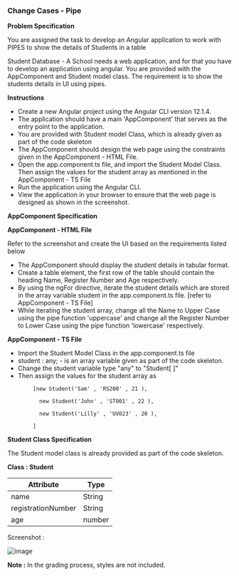 ### Change Cases - Pipe


**Problem Specification**

You are assigned the task to develop an Angular application to work with PIPES to show the details of Students in a table

Student Database - A School needs a web application, and for that you have to develop an application using angular. You are provided with the AppComponent and Student model class. The requirement is to show the students details in UI using pipes.

**Instructions**

- Create a new Angular project using the Angular CLI version 12.1.4.
- The application should have a main 'AppComponent' that serves as the entry point to the application.
- You are provided with Student model Class, which is already given as part of the code skeleton
- The AppComponent should design the web page using the constraints given in the AppComponent - HTML File.
- Open the app.component.ts file, and import the Student Model Class. Then assign the values for the student array as mentioned in the AppComponent - TS File
- Run the application using the Angular CLI.
- View the application in your browser to ensure that the web page is designed as shown in the screenshot.


**AppComponent Specification**

**AppComponent - HTML File**

Refer to the screenshot and create the UI based on the requirements listed below

- The AppComponent should display the student details in tabular format.
- Create a table element, the first row of the table should contain the heading Name, Register Number and Age respectively.
- By using the ngFor directive, iterate the student details which are stored in the array variable student in the app.component.ts file. [refer to AppComponent - TS File]
- While iterating the student array, change all the Name to Upper Case using the pipe function 'uppercase' and change all the Register Number to Lower Case using the pipe function 'lowercase' respectively.


**AppComponent - TS File**

- Import the Student Model Class in the app.component.ts file
- student : any; - is an array variable given as part of the code skeleton.
- Change the student variable type "any" to "Student[ ]"
- Then assign the values for the student array as
```
        [new Student('Sam' , 'RS200' , 21 ),

          new Student('John' , 'ST001' , 22 ),

          new Student('Lilly' , 'UV023' , 20 ),

        ]
```

**Student Class Specification**

The Student model class is already provided as part of the code skeleton.

**Class : Student**

| **Attribute**      | **Type** |
|--------------------|----------|
| name               | String   |
| registrationNumber | String   |
| age                | number   |

 

Screenshot :

![image](https://github.com/abhisheks008/Cognizant-Java-FSE-Hands-ons-2023/assets/68724349/dea87cf2-ae35-44d1-8928-4dc998e6b86f)




**Note :** 
In the grading process, styles are not included.
